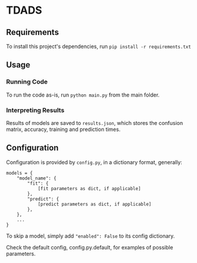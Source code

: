 # TDADS

## Requirements
To install this project's dependencies, run `pip install -r requirements.txt`

## Usage

### Running Code

To run the code as-is, run `python main.py` from the main folder.

### Interpreting Results

Results of models are saved to `results.json`, which stores the confusion matrix, accuracy, training and prediction times.

## Configuration

Configuration is provided by `config.py`, in a dictionary format, generally:

```
models = {
	"model_name": {
		"fit": {
			[fit parameters as dict, if applicable]
		},
		"predict": {
			[predict parameters as dict, if applicable]
		},
	},
	...
}
```

To skip a model, simply add `"enabled": False` to its config dictionary.

Check the default config, config.py.default, for examples of possible parameters.
